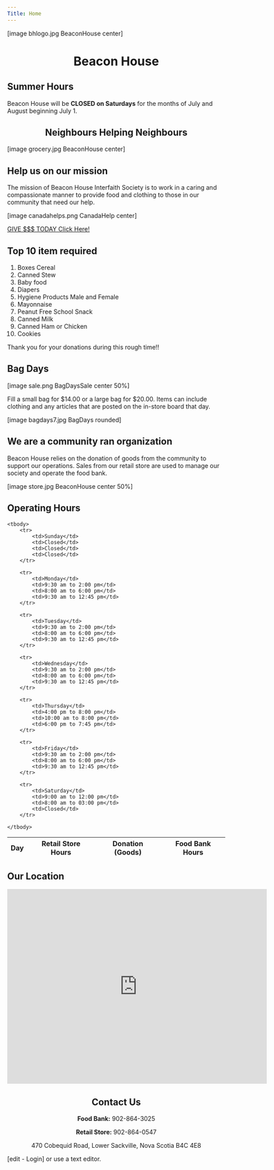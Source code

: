 ```yaml
---
Title: Home
---
```


[image bhlogo.jpg BeaconHouse center]

<h1 style="text-align: center;">Beacon House</h1>

## Summer Hours

Beacon House will be **CLOSED on Saturdays** for the months of July and August beginning July 1.

<h2 style="text-align: center;">Neighbours Helping Neighbours</h2>

[image grocery.jpg BeaconHouse center]

## Help us on our mission

The mission of Beacon House Interfaith Society is to work in a caring and compassionate manner to provide food and clothing to those in our community that need our help.


[image canadahelps.png CanadaHelp center]

[GIVE $$$ TODAY Click Here!](https://www.canadahelps.org/en/charities/beacon-house-interfaith-society/?mprompt=1)


## Top 10 item required

1. Boxes Cereal
2. Canned Stew
3. Baby food
4. Diapers
5. Hygiene Products Male and Female
6. Mayonnaise
7. Peanut Free School Snack
8. Canned Milk
9. Canned Ham or Chicken
10. Cookies

Thank you for your donations during this rough time!! 

## Bag Days

[image sale.png BagDaysSale center 50%]

Fill a small bag for $14.00 or a large bag for $20.00. Items can include clothing and any articles that are posted on the in-store board that day.

[image bagdays7.jpg BagDays rounded]


## We are a community ran organization

Beacon House relies on the donation of goods from the community to support our operations. Sales from our retail store are used to manage our society and operate the food bank.

[image store.jpg BeaconHouse center 50%]


## Operating Hours

<table class="">
	<thead class="">
		<tr>
			<th>Day</th>
			<th>Retail Store Hours</th>
			<th>Donation (Goods)</th>
			<th>Food Bank Hours</th>
		</tr>
	</thead>
	
	<tbody>
		<tr>
			<td>Sunday</td>
			<td>Closed</td>
			<td>Closed</td>
			<td>Closed</td>
		</tr>
		
		<tr>
			<td>Monday</td>
			<td>9:30 am to 2:00 pm</td>
			<td>8:00 am to 6:00 pm</td>
			<td>9:30 am to 12:45 pm</td>
		</tr>
		
		<tr>
			<td>Tuesday</td>
			<td>9:30 am to 2:00 pm</td>
			<td>8:00 am to 6:00 pm</td>
			<td>9:30 am to 12:45 pm</td>
		</tr>
		
		<tr>
			<td>Wednesday</td>
			<td>9:30 am to 2:00 pm</td>
			<td>8:00 am to 6:00 pm</td>
			<td>9:30 am to 12:45 pm</td>
		</tr>
		
		<tr>
			<td>Thursday</td>
			<td>4:00 pm to 8:00 pm</td>
			<td>10:00 am to 8:00 pm</td>
			<td>6:00 pm to 7:45 pm</td>
		</tr>
		
		<tr>
			<td>Friday</td>
			<td>9:30 am to 2:00 pm</td>
			<td>8:00 am to 6:00 pm</td>
			<td>9:30 am to 12:45 pm</td>
		</tr>
		
		<tr>
			<td>Saturday</td>
			<td>9:00 am to 12:00 pm</td>
			<td>8:00 am to 03:00 pm</td>
			<td>Closed</td>
		</tr>

	</tbody>
</table>

## Our Location

<div style="text-align: center;">
<iframe src="https://www.google.com/maps/embed?pb=!1m18!1m12!1m3!1d2832.776209932184!2d-63.65171424829534!3d44.76497857899625!2m3!1f0!2f0!3f0!3m2!1i1024!2i768!4f13.1!3m3!1m2!1s0x4b59886815065673%3A0xac549582c5d1cce8!2sBeacon%20House%20Food%20Bank!5e0!3m2!1sen!2sca!4v1679767437793!5m2!1sen!2sca" width="600" height="450" style="border:0;" allowfullscreen="" loading="lazy" referrerpolicy="no-referrer-when-downgrade"></iframe>
</div>


<div style="text-align: center;">
	<h2>Contact Us</h2>
<p><strong>Food Bank:</strong> 902-864-3025</p>
<p><strong>Retail Store:</strong> 902-864-0547</p>
<p>470 Cobequid Road, Lower Sackville, 
Nova Scotia B4C 4E8
</p>
</div>

[edit - Login] or use a text editor.
